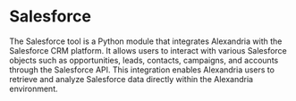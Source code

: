 # Salesforce

The Salesforce tool is a Python module that integrates Alexandria with the Salesforce CRM platform. It allows users to interact with various Salesforce objects such as opportunities, leads, contacts, campaigns, and accounts through the Salesforce API. This integration enables Alexandria users to retrieve and analyze Salesforce data directly within the Alexandria environment.